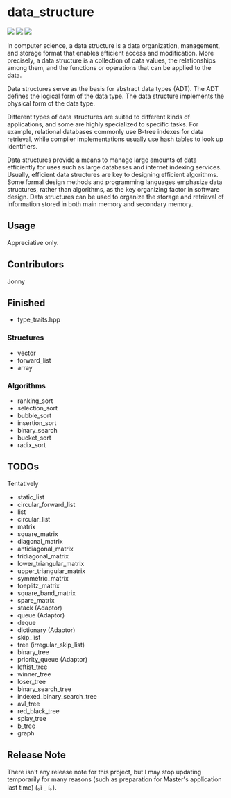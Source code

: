 # data_structure #

![](https://img.shields.io/badge/Build-Pending-Yellow.svg)
![](https://img.shields.io/badge/Contributors-1-BrightGreen.svg)
![](https://img.shields.io/badge/License-Apache%202.0-green.svg)

In computer science, a data structure is a data organization, management, and storage format that enables efficient access and modification. More precisely, a data structure is a collection of data values, the relationships among them, and the functions or operations that can be applied to the data.

Data structures serve as the basis for abstract data types (ADT). The ADT defines the logical form of the data type. The data structure implements the physical form of the data type.

Different types of data structures are suited to different kinds of applications, and some are highly specialized to specific tasks. For example, relational databases commonly use B-tree indexes for data retrieval, while compiler implementations usually use hash tables to look up identifiers.

Data structures provide a means to manage large amounts of data efficiently for uses such as large databases and internet indexing services. Usually, efficient data structures are key to designing efficient algorithms. Some formal design methods and programming languages emphasize data structures, rather than algorithms, as the key organizing factor in software design. Data structures can be used to organize the storage and retrieval of information stored in both main memory and secondary memory.

## Usage ##

Appreciative only.

## Contributors ##

Jonny

## Finished ##

- type_traits.hpp

### Structures ###

- vector
- forward_list
- array

### Algorithms ###

- ranking_sort
- selection_sort
- bubble_sort
- insertion_sort
- binary_search
- bucket_sort
- radix_sort

## TODOs ##
Tentatively
- static_list
- circular_forward_list
- list
- circular_list
- matrix
- square_matrix
- diagonal_matrix
- antidiagonal_matrix
- tridiagonal_matrix
- lower_triangular_matrix
- upper_triangular_matrix
- symmetric_matrix
- toeplitz_matrix
- square_band_matrix
- spare_matrix
- stack (Adaptor)
- queue (Adaptor)
- deque
- dictionary (Adaptor)
- skip_list
- tree (irregular_skip_list)
- binary_tree
- priority_queue (Adaptor)
- leftist_tree
- winner_tree
- loser_tree
- binary_search_tree
- indexed_binary_search_tree
- avl_tree
- red_black_tree
- splay_tree
- b_tree
- graph

## Release Note ##

There isn't any release note for this project, but I may stop updating temporarily for many reasons (such as preparation for Master's application last time) (｡ì _ í｡).
